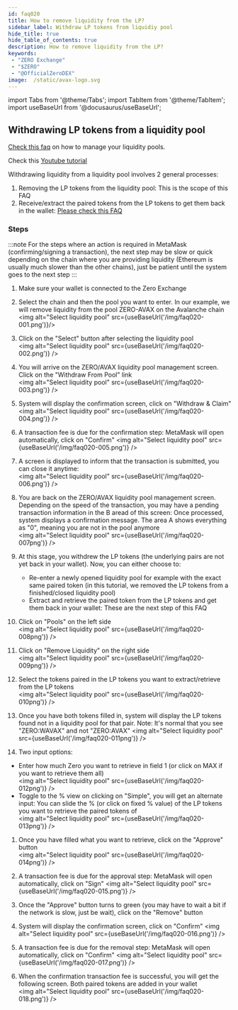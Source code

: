 ```yaml
---
id: faq020
title: How to remove liquidity from the LP?
sidebar_label: Withdraw LP tokens from liquidiy pool
hide_title: true
hide_table_of_contents: true
description: How to remove liquidity from the LP?
keywords:
 - "ZERO Exchange"
 - "$ZERO"
 - "@OfficialZeroDEX"
image:  /static/avax-logo.svg
---
```


import Tabs from '@theme/Tabs';
import TabItem from '@theme/TabItem';
import useBaseUrl from '@docusaurus/useBaseUrl';

## Withdrawing LP tokens from a liquidity pool

[Check this faq](faq009.md) on how to manage your liquidity pools.

Check this [Youtube tutorial](https://www.youtube.com/watch?v=ONvbpnP1lxc&list=PLUrP9cz-3kCcVv7lYgtnNoNmKsFxfyCHb&index=2)

Withdrawing liquidity from a liquidity pool involves 2 general processes:
1. Removing the LP tokens from the liquidity pool: This is the scope of this FAQ
2. Receive/extract the paired tokens from the LP tokens to get them back in the wallet: [Please check this FAQ](faq021.md)


### Steps

:::note
For the steps where an action is required in MetaMask (confirming/signing a transaction), the next step may be slow or quick depending on the chain where you are providing liquidity (Ethereum is usually much slower than the other chains), just be patient until the system goes to the next step
:::  

1. Make sure your wallet is connected to the Zero Exchange 
1. Select the chain and then the pool you want to enter.  In our example, we will remove liquidity from the pool ZERO-AVAX on the Avalanche chain  
<img alt="Select liquidity pool" src={useBaseUrl('/img/faq020-001.png')}/>

1. Click on the "Select" button after selecting the liquidity pool  
<img alt="Select liquidity pool" src={useBaseUrl('/img/faq020-002.png')} />

1. You will arrive on the ZERO/AVAX liquidity pool management screen.  Click on the "Withdraw From Pool" link  
<img alt="Select liquidity pool" src={useBaseUrl('/img/faq020-003.png')} />

1. System will display the confirmation screen, click on "Withdraw & Claim"
<img alt="Select liquidity pool" src={useBaseUrl('/img/faq020-004.png')} />

1. A transaction fee is due for the confirmation step: MetaMask will open automatically, click on "Confirm" 
<img alt="Select liquidity pool" src={useBaseUrl('/img/faq020-005.png')} />

1. A screen is displayed to inform that the transaction is submitted, you can close it anytime:  
<img alt="Select liquidity pool" src={useBaseUrl('/img/faq020-006.png')} />

1. You are back on the ZERO/AVAX liquidity pool management screen.  Depending on the speed of the transaction, you may have a pending transaction information in the B aread of this screen: Once processed, system displays a confirmation message.  The area A shows everything as "0", meaning you are not in the pool anymore   
<img alt="Select liquidity pool" src={useBaseUrl('/img/faq020-007png')} />

1. At this stage, you withdrew the LP tokens (the underlying pairs are not yet back in your wallet). Now, you can either choose to:
    * Re-enter a newly opened liquidity pool for example with the exact same paired token (in this tutorial, we removed the LP tokens from a finished/closed liquidity pool)
    * Extract and retrieve the paired token from the LP tokens and get them back in your wallet: These are the next step of this FAQ

1. Click on "Pools" on the left side  
<img alt="Select liquidity pool" src={useBaseUrl('/img/faq020-008png')} />

1. Click on "Remove Liquidity" on the right side  
<img alt="Select liquidity pool" src={useBaseUrl('/img/faq020-009png')} />

1. Select the tokens paired in the LP tokens you want to extract/retrieve from the LP tokens  
<img alt="Select liquidity pool" src={useBaseUrl('/img/faq020-010png')} />

1. Once you have both tokens filled in, system will display the LP tokens found not in a liquidity pool for that pair.   Note: It's normal that you see "ZERO:WAVAX" and not "ZERO:AVAX"
<img alt="Select liquidity pool" src={useBaseUrl('/img/faq020-011png')} />

1. Two input options:
* Enter how much Zero you want to retrieve in field 1 (or click on MAX if you want to retrieve them all)  
<img alt="Select liquidity pool" src={useBaseUrl('/img/faq020-012png')} />
* Toggle to the % view on clicking on "Simple", you will get an alternate input: You can slide the % (or click on fixed % value) of the LP tokens you want to retrieve the paired tokens of  
<img alt="Select liquidity pool" src={useBaseUrl('/img/faq020-013png')} />

1. Once you have filled what you want to retrieve, click on the "Approve" button  
<img alt="Select liquidity pool" src={useBaseUrl('/img/faq020-014png')} />

1. A transaction fee is due for the approval step: MetaMask will open automatically, click on "Sign" 
<img alt="Select liquidity pool" src={useBaseUrl('/img/faq020-015.png')} />

1. Once the "Approve" button turns to green (you may have to wait a bit if the network is slow, just be wait), click on the "Remove" button  

1. System will display the confirmation screen, click on "Confirm"
<img alt="Select liquidity pool" src={useBaseUrl('/img/faq020-016.png')} />

1. A transaction fee is due for the removal step: MetaMask will open automatically, click on "Confirm" 
<img alt="Select liquidity pool" src={useBaseUrl('/img/faq020-017.png')} />

1. When the confirmation transaction fee is successful, you will get the following screen. Both paired tokens are added in your wallet  
<img alt="Select liquidity pool" src={useBaseUrl('/img/faq020-018.png')} />
